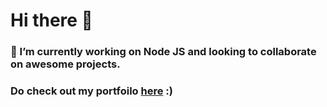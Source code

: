 # Hi there 👋

### 🔭 I’m currently working on Node JS and looking to collaborate on awesome projects.
### Do check out my portfoilo [here](https://shreyanshjain.tech/) :)
 
